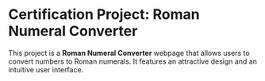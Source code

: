
# Certification Project: Roman Numeral Converter

This project is a **Roman Numeral Converter** webpage that allows users to convert numbers to Roman numerals. It features an attractive design and an intuitive user interface.
